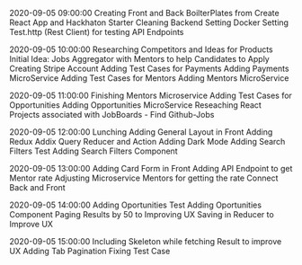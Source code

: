 2020-09-05 09:00:00 
Creating Front and Back BoilterPlates from Create React App and Hackhaton Starter
Cleaning Backend
Setting Docker
Setting Test.http (Rest Client) for testing API Endpoints

2020-09-05 10:00:00 
Researching Competitors and Ideas for Products
Initial Idea: Jobs Aggregator with Mentors to help Candidates to Apply
Creating Stripe Account
Adding Test Cases for Payments
Adding Payments MicroService
Adding Test Cases for Mentors
Adding Mentors MicroService

2020-09-05 11:00:00 
Finishing Mentors Microservice
Adding Test Cases for Opportunities
Adding Opportunities MicroService
Reseaching React Projects associated with JobBoards - Find Github-Jobs

2020-09-05 12:00:00 
Lunching
Adding General Layout in Front
Adding Redux
Addix Query Reducer and Action
Adding Dark Mode
Adding Search Filters Test
Adding Search Filters Component

2020-09-05 13:00:00 
Adding Card Form in Front
Adding API Endpoint to get Mentor rate
Adjusting Microservice Mentors for getting the rate
Connect Back and Front

2020-09-05 14:00:00 
Adding Oportunities Test
Adding Oportunities Component
Paging Results by 50 to Improving UX
Saving in Reducer to Improve UX


2020-09-05 15:00:00 
Including Skeleton while fetching Result to improve UX
Adding Tab Pagination
Fixing Test Case





